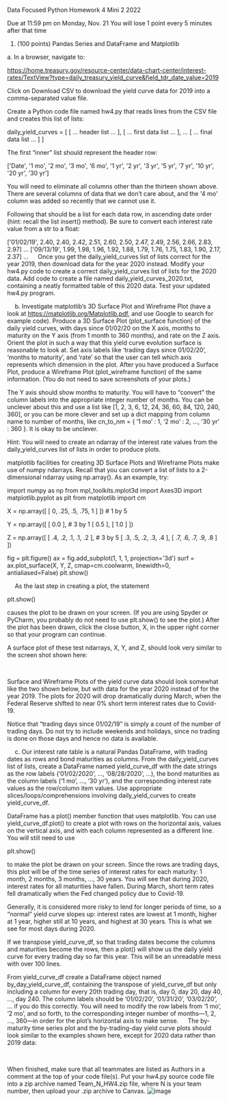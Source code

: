Data Focused Python
Homework 4
Mini 2 2022

Due at 11:59 pm on Monday, Nov. 21
You will lose 1 point every 5 minutes after that time

1.	(100 points) Pandas Series and DataFrame and Matplotlib

a.	In a browser, navigate to:

https://home.treasury.gov/resource-center/data-chart-center/interest-rates/TextView?type=daily_treasury_yield_curve&field_tdr_date_value=2019
 
Click on Download CSV to download the yield curve data for 2019 into a comma-separated value file.

Create a Python code file named hw4.py that reads lines from the CSV file and creates this list of lists:

daily_yield_curves = [
        [ … header list … ],
        [ … first data list … ],
        …
        [ … final data list … ]
    ]

The first “inner” list should represent the header row:

['Date', '1 mo', '2 mo', '3 mo', '6 mo', '1 yr', '2 yr',
 '3 yr', '5 yr', '7 yr', '10 yr', '20 yr', '30 yr']

You will need to eliminate all columns other than the thirteen shown above.  There are several columns of data that we don’t care about, and the '4 mo' column was added so recently that we cannot use it.

Following that should be a list for each data row, in ascending date order (hint: recall the list insert() method).  Be sure to convert each interest rate value from a str to a float:

['01/02/19', 2.40, 2.40, 2.42, 2.51, 2.60, 2.50,
              2.47, 2.49, 2.56, 2.66, 2.83, 2.97]
...
['09/13/19', 1.99, 1.98, 1.96, 1.92, 1.88, 1.79,
              1.76, 1.75, 1.83, 1.90, 2.17, 2.37]
...
 
Once you get the daily_yield_curves list of lists correct for the year 2019, then
download data for the year 2020 instead.  Modify your hw4.py code to create a
correct daily_yield_curves list of lists for the 2020 data.  Add code to create a
file named daily_yield_curves_2020.txt, containing a neatly formatted table of
this 2020 data.  Test your updated hw4.py program.



 
b.	Investigate matplotlib’s 3D Surface Plot and Wireframe Plot (have a look at https://matplotlib.org/Matplotlib.pdf, and use Google to search for example code).  Produce a 3D Surface Plot (plot_surface function) of the daily yield curves, with days since 01/02/20 on the X axis, months to maturity on the Y axis (from 1 month to 360 months), and rate on the Z axis.  Orient the plot in such a way that this yield curve evolution surface is reasonable to look at.  Set axis labels like ‘trading days since 01/02/20’, ‘months to maturity’, and ‘rate’ so that the user can tell which axis represents which dimension in the plot.  After you have produced a Surface Plot, produce a Wireframe Plot (plot_wireframe function) of the same information.  (You do not need to save screenshots of your plots.)

The Y axis should show months to maturity.  You will have to “convert” the column labels into the appropriate integer number of months.  You can be unclever about this and use a list like [1, 2, 3, 6, 12, 24, 36, 60, 84, 120, 240, 360], or you can be more clever and set up a dict mapping from column name to number of months, like cn_to_nm = { ‘1 mo’ : 1, ‘2 mo’ : 2, …, ’30 yr’ : 360 }.  It is okay to be unclever.

Hint: You will need to create an ndarray of the interest rate values from the daily_yield_curves list of lists in order to produce plots.

matplotlib facilities for creating 3D Surface Plots and Wireframe Plots make use of numpy ndarrays.  Recall that you can convert a list of lists to a 2-dimensional ndarray using np.array().  As an example, try:

import numpy as np
from mpl_toolkits.mplot3d import Axes3D
import matplotlib.pyplot as plt
from matplotlib import cm

X = np.array([ [ 0, .25, .5, .75, 1 ] ]) # 1 by 5

Y = np.array([ [ 0.0 ],                  # 3 by 1
               [ 0.5 ],
               [ 1.0 ] ])

Z = np.array([ [ .4, .2, .1, .1, .2 ],   # 3 by 5
               [ .3, .5, .2, .3, .4 ],
               [ .7, .6, .7, .9, .8 ] ])

fig = plt.figure()
ax = fig.add_subplot(1, 1, 1, projection='3d')
surf = ax.plot_surface(X, Y, Z, cmap=cm.coolwarm,
                       linewidth=0, antialiased=False)
plt.show()

 
As the last step in creating a plot, the statement

plt.show()

causes the plot to be drawn on your screen.  (If you are using Spyder or PyCharm, you probably do not need to use plt.show() to see the plot.)  After the plot has been drawn, click the close button, X, in the upper right corner so that your program can continue.

A surface plot of these test ndarrays, X, Y, and Z, should look very similar to the screen shot shown here:

 



 

Surface and Wireframe Plots of the yield curve data should look somewhat like the two shown below, but with data for the year 2020 instead of for the year 2019.  The plots for 2020 will drop dramatically during March, when the Federal Reserve shifted to near 0% short term interest rates due to Covid-19.

Notice that “trading days since 01/02/19” is simply a count of the number of trading days.  Do not try to include weekends and holidays, since no trading is done on those days and hence no data is available.
 

 
c.	Our interest rate table is a natural Pandas DataFrame, with trading dates as rows and bond maturities as columns.  From the daily_yield_curves list of lists, create a DataFrame named yield_curve_df with the date strings as the row labels (‘01/02/2020’, …, ‘08/28/2020’, …), the bond maturities as the column labels
(‘1 mo’, …, ’30 yr’), and the corresponding interest rate values as the row/column item values.  Use appropriate slices/loops/comprehensions involving daily_yield_curves to create yield_curve_df.

DataFrame has a plot() member function that uses matplotlib.  You can use yield_curve_df.plot() to create a plot with rows on the horizontal axis, values on the vertical axis, and with each column represented as a different line.  You will still need to use

plt.show()

to make the plot be drawn on your screen.  Since the rows are trading days, this plot will be of the time series of interest rates for each maturity: 1 month, 2 months, 3 months, …, 30 years.  You will see that during 2020, interest rates for all maturities have fallen.  During March, short term rates fell dramatically when the Fed changed policy due to Covid-19.

Generally, it is considered more risky to lend for longer periods of time, so a “normal” yield curve slopes up: interest rates are lowest at 1 month, higher at 1 year, higher still at 10 years, and highest at 30 years.  This is what we see for most days during 2020.

If we transpose yield_curve_df, so that trading dates become the columns and maturities become the rows, then a plot() will show us the daily yield curve for every trading day so far this year.  This will be an unreadable mess with over 100 lines.

From yield_curve_df create a DataFrame object named by_day_yield_curve_df, containing the transpose of yield_curve_df but only including a column for every 20th trading day, that is, day 0, day 20, day 40, …, day 240.  The column labels should be ‘01/02/20’, ‘01/31/20’, ‘03/02/20’, … if you do this correctly.  You will need to modify the row labels from ‘1 mo’, ‘2 mo’, and so forth, to the corresponding integer number of months—1, 2, …, 360—in order for the plot’s horizontal axis to make sense.
 
The by-maturity time series plot and the by-trading-day yield curve plots should look similar to the examples shown here, except for 2020 data rather than 2019 data:



 

 


 

When finished, make sure that all teammates are listed as Authors in a comment at the top of your code file(s).  Put your hw4.py source code file into a zip archive named Team_N_HW4.zip file, where N is your team number, then upload your .zip archive to Canvas.
![image](https://user-images.githubusercontent.com/116749406/202873905-8c86b1fa-09e2-4907-b6c9-03b628ac37ea.png)
